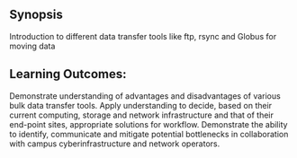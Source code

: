## Synopsis
Introduction to different data transfer tools like ftp, rsync and Globus for moving data

## Learning Outcomes:
Demonstrate understanding of advantages and disadvantages of various bulk data transfer tools. 
Apply understanding to decide, based on their current computing, storage and network infrastructure and that of their end-point sites, appropriate solutions for workflow.
Demonstrate the ability to identify, communicate and mitigate potential bottlenecks in collaboration with campus cyberinfrastructure and network operators.



